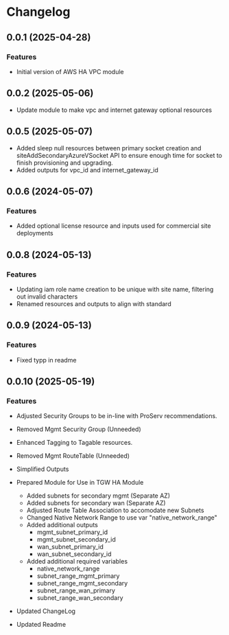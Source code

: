 # Changelog

## 0.0.1 (2025-04-28)

### Features
- Initial version of AWS HA VPC module

## 0.0.2 (2025-05-06)
- Update module to make vpc and internet gateway optional resources

## 0.0.5 (2025-05-07)
- Added sleep null resources between primary socket creation and siteAddSecondaryAzureVSocket API to ensure enough time for socket to finish provisioning and upgrading.
- Added outputs for vpc_id and internet_gateway_id

## 0.0.6 (2024-05-07)

### Features
- Added optional license resource and inputs used for commercial site deployments

## 0.0.8 (2024-05-13)

### Features
- Updating iam role name creation to be unique with site name, filtering out invalid characters
- Renamed resources and outputs to align with standard

## 0.0.9 (2024-05-13)

### Features
- Fixed typp in readme

## 0.0.10 (2025-05-19)

### Features
 - Adjusted Security Groups to be in-line with ProServ recommendations.
 - Removed Mgmt Security Group (Unneeded)
 - Enhanced Tagging to Tagable resources. 
 - Removed Mgmt RouteTable (Unneeded)
 - Simplified Outputs 

 - Prepared Module for Use in TGW HA Module 
   - Added subnets for secondary mgmt (Separate AZ) 
   - Added subnets for secondary wan (Separate AZ)
   - Adjusted Route Table Association to accomodate new Subnets
   - Changed Native Network Range to use var "native_network_range" 
   - Added additional outputs 
     - mgmt_subnet_primary_id 
     - mgmt_subnet_secondary_id
     - wan_subnet_primary_id
     - wan_subnet_secondary_id
    - Added additional required variables 
      - native_network_range
      - subnet_range_mgmt_primary
      - subnet_range_mgmt_secondary
      - subnet_range_wan_primary
      - subnet_range_wan_secondary
 - Updated ChangeLog
 - Updated Readme 
 
